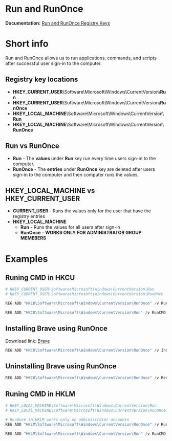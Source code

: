 # Run and RunOnce

<b>Documentation:</b> [Run and RunOnce Registry Keys](https://learn.microsoft.com/en-us/windows/win32/setupapi/run-and-runonce-registry-keys) <br />

# Short info
Run and RunOnce allows us to run applications, commands, and scripts after successful user sign-in to the computer.

## Registry key locations
* <b>HKEY_CURRENT_USER</b>\Software\Microsoft\Windows\CurrentVersion\\<b>Run</b>
* <b>HKEY_CURRENT_USER</b>\Software\Microsoft\Windows\CurrentVersion\\<b>RunOnce</b>
* <b>HKEY_LOCAL_MACHINE</b>\Software\Microsoft\Windows\CurrentVersion\\<b>Run</b>
* <b>HKEY_LOCAL_MACHINE</b>\Software\Microsoft\Windows\CurrentVersion\\<b>RunOnce</b>

## Run vs RunOnce
* <b>Run</b> - The <b>values</b> under <b>Run</b> key run every time users sign-in to the computer.
* <b>RunOnce</b> - The <b>entries</b> under <b>RunOnce</b> key are deleted after users sign-in to the computer and then computer runs the values.

## HKEY_LOCAL_MACHINE vs HKEY_CURRENT_USER
* <b>CURRENT_USER</b> - Runs the values only for the user that have the registry entries
* <b>HKEY_LOCAL_MACHINE</b>
    * <b>Run</b> - Runs the values for all users after sign-in
    * <b>RunOnce</b> - <b>WORKS ONLY FOR ADMINISTRATOR GROUP MEMEBERS</b>

# Examples
## Runing CMD in HKCU
```powershell
# HKEY_CURRENT_USER\Software\Microsoft\Windows\CurrentVersion\Run
# HKEY_CURRENT_USER\Software\Microsoft\Windows\CurrentVersion\RunOnce

REG ADD "HKCU\Software\Microsoft\Windows\CurrentVersion\RunOnce" /v RunCMD /t REG_SZ /d "cmd /c echo Running from HKCU\RunOnce && whoami && pause"

REG ADD "HKCU\Software\Microsoft\Windows\CurrentVersion\Run" /v RunCMD /t REG_SZ /d "cmd /c echo Running from HKCU\Run && whoami && pause"
```

## Installing Brave using RunOnce
Download link: [Brave](https://github.com/brave/brave-browser) <br />

```powershell
REG ADD "HKCU\Software\Microsoft\Windows\CurrentVersion\RunOnce" /v InstallBrave /t REG_SZ /d "cmd /c echo installing software.. && cmd /c C:\BraveBrowserStandaloneSilentSetup.exe"
```

## Uninstalling Brave using RunOnce
```powershell
REG ADD "HKCU\Software\Microsoft\Windows\CurrentVersion\RunOnce" /v RemoveBrave /t REG_SZ /d "cmd /c echo removing software.. && cmd /c powershell.exe -Command ""& {$remove = Get-ItemPropertyValue -Path 'HKCU:\Software\Microsoft\Windows\CurrentVersion\Uninstall\BraveSoftware Brave-Browser' -Name UninstallString; cmd /c $($remove) --force-uninstall}"""
```

## Runing CMD in HKLM
```powershell
# HKEY_LOCAL_MACHINE\Software\Microsoft\Windows\CurrentVersion\Run
# HKEY_LOCAL_MACHINE\Software\Microsoft\Windows\CurrentVersion\RunOnce

# RunOnce in HKLM works only on administrator accounts
REG ADD "HKLM\Software\Microsoft\Windows\CurrentVersion\RunOnce" /v RunCMD /t REG_SZ /d "cmd /c echo Running from HKLM\RunOnce && whoami && pause"

REG ADD "HKLM\Software\Microsoft\Windows\CurrentVersion\Run" /v RunCMD /t REG_SZ /d "cmd /c echo Running from HKLM\Run && whoami && pause"
```
